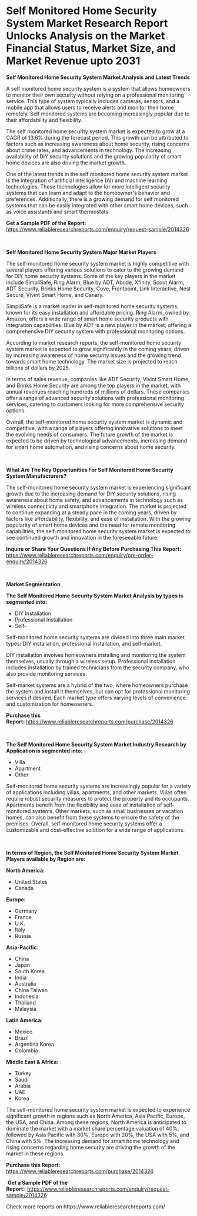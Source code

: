 <p><h1>Self Monitored Home Security System Market Research Report Unlocks Analysis on the Market Financial Status, Market Size, and Market Revenue upto 2031</h1></p><p><strong>Self Monitored Home Security System Market Analysis and Latest Trends</strong></p>
<p><p>A self monitored home security system is a system that allows homeowners to monitor their own security without relying on a professional monitoring service. This type of system typically includes cameras, sensors, and a mobile app that allows users to receive alerts and monitor their home remotely. Self monitored systems are becoming increasingly popular due to their affordability and flexibility.</p><p>The self monitored home security system market is expected to grow at a CAGR of 13.6% during the forecast period. This growth can be attributed to factors such as increasing awareness about home security, rising concerns about crime rates, and advancements in technology. The increasing availability of DIY security solutions and the growing popularity of smart home devices are also driving the market growth.</p><p>One of the latest trends in the self monitored home security system market is the integration of artificial intelligence (AI) and machine learning technologies. These technologies allow for more intelligent security systems that can learn and adapt to the homeowner's behavior and preferences. Additionally, there is a growing demand for self monitored systems that can be easily integrated with other smart home devices, such as voice assistants and smart thermostats.</p></p>
<p><strong>Get a Sample PDF of the Report:&nbsp;</strong> <a href="https://www.reliableresearchreports.com/enquiry/request-sample/2014326">https://www.reliableresearchreports.com/enquiry/request-sample/2014326</a></p>
<p>&nbsp;</p>
<p><strong>Self Monitored Home Security System Major Market Players</strong></p>
<p><p>The self-monitored home security system market is highly competitive with several players offering various solutions to cater to the growing demand for DIY home security systems. Some of the key players in the market include SimpliSafe, Ring Alarm, Blue by ADT, Abode, Xfinity, Scout Alarm, ADT Security, Brinks Home Security, Cove, Frontpoint, Link Interactive, Nest Secure, Vivint Smart Home, and Canary.</p><p>SimpliSafe is a market leader in self-monitored home security systems, known for its easy installation and affordable pricing. Ring Alarm, owned by Amazon, offers a wide range of smart home security products with integration capabilities. Blue by ADT is a new player in the market, offering a comprehensive DIY security system with professional monitoring options.</p><p>According to market research reports, the self-monitored home security system market is expected to grow significantly in the coming years, driven by increasing awareness of home security issues and the growing trend towards smart home technology. The market size is projected to reach billions of dollars by 2025.</p><p>In terms of sales revenue, companies like ADT Security, Vivint Smart Home, and Brinks Home Security are among the top players in the market, with annual revenues reaching hundreds of millions of dollars. These companies offer a range of advanced security solutions with professional monitoring services, catering to customers looking for more comprehensive security options.</p><p>Overall, the self-monitored home security system market is dynamic and competitive, with a range of players offering innovative solutions to meet the evolving needs of consumers. The future growth of the market is expected to be driven by technological advancements, increasing demand for smart home automation, and rising concerns about home security.</p></p>
<p>&nbsp;</p>
<p><strong>What Are The Key Opportunities For Self Monitored Home Security System Manufacturers?</strong></p>
<p><p>The self-monitored home security system market is experiencing significant growth due to the increasing demand for DIY security solutions, rising awareness about home safety, and advancements in technology such as wireless connectivity and smartphone integration. The market is projected to continue expanding at a steady pace in the coming years, driven by factors like affordability, flexibility, and ease of installation. With the growing popularity of smart home devices and the need for remote monitoring capabilities, the self-monitored home security system market is expected to see continued growth and innovation in the foreseeable future.</p></p>
<p><strong>Inquire or Share Your Questions If Any Before Purchasing This Report:</strong> <a href="https://www.reliableresearchreports.com/enquiry/pre-order-enquiry/2014326">https://www.reliableresearchreports.com/enquiry/pre-order-enquiry/2014326</a></p>
<p>&nbsp;</p>
<p><strong>Market Segmentation</strong></p>
<p><strong>The Self Monitored Home Security System Market Analysis by types is segmented into:</strong></p>
<p><ul><li>DIY Installation</li><li>Professional Installation</li><li>Self-</li></ul></p>
<p><p>Self-monitored home security systems are divided into three main market types: DIY installation, professional installation, and self-market. </p><p>DIY installation involves homeowners installing and monitoring the system themselves, usually through a wireless setup. Professional installation includes installation by trained technicians from the security company, who also provide monitoring services. </p><p>Self-market systems are a hybrid of the two, where homeowners purchase the system and install it themselves, but can opt for professional monitoring services if desired. Each market type offers varying levels of convenience and customization for homeowners.</p></p>
<p><strong>Purchase this Report:&nbsp;</strong><a href="https://www.reliableresearchreports.com/purchase/2014326">https://www.reliableresearchreports.com/purchase/2014326</a></p>
<p>&nbsp;</p>
<p><strong>The Self Monitored Home Security System Market Industry Research by Application is segmented into:</strong></p>
<p><ul><li>Villa</li><li>Apartment</li><li>Other</li></ul></p>
<p><p>Self-monitored home security systems are increasingly popular for a variety of applications including villas, apartments, and other markets. Villas often require robust security measures to protect the property and its occupants. Apartments benefit from the flexibility and ease of installation of self-monitored systems. Other markets, such as small businesses or vacation homes, can also benefit from these systems to ensure the safety of the premises. Overall, self-monitored home security systems offer a customizable and cost-effective solution for a wide range of applications.</p></p>
<p>&nbsp;</p>
<p><strong>In terms of Region, the Self Monitored Home Security System Market Players available by Region are:</strong></p>
<p>
    <p> <strong> North America: </strong>
        <ul>
            <li>United States</li>
            <li>Canada</li>
        </ul>
        </p> 
    <p> <strong> Europe: </strong>
        <ul>
            <li>Germany</li>
            <li>France</li>
            <li>U.K.</li>
            <li>Italy</li>
            <li>Russia</li>
        </ul>
        </p> 
    <p> <strong> Asia-Pacific: </strong>
        <ul>
            <li>China</li>
            <li>Japan</li>
            <li>South Korea</li>
            <li>India</li>
            <li>Australia</li>
            <li>China Taiwan</li>
            <li>Indonesia</li>
            <li>Thailand</li>
            <li>Malaysia</li>
        </ul>
        </p> 
    <p> <strong> Latin America: </strong>
        <ul>
            <li>Mexico</li>
            <li>Brazil</li>
            <li>Argentina Korea</li>
            <li>Colombia</li>
        </ul>
        </p> 
    <p> <strong> Middle East & Africa: </strong>
        <ul>
            <li>Turkey</li>
            <li>Saudi</li>
            <li>Arabia</li>
            <li>UAE</li>
            <li>Korea</li>
        </ul>
    </p>
    </p>
<p><p>The self-monitored home security system market is expected to experience significant growth in regions such as North America, Asia Pacific, Europe, the USA, and China. Among these regions, North America is anticipated to dominate the market with a market share percentage valuation of 40%, followed by Asia Pacific with 30%, Europe with 20%, the USA with 5%, and China with 5%. The increasing demand for smart home technology and rising concerns regarding home security are driving the growth of the market in these regions.</p></p>
<p><strong>Purchase this Report: </strong><a href="https://www.reliableresearchreports.com/purchase/2014326">https://www.reliableresearchreports.com/purchase/2014326</a></p>
<p>&nbsp;<strong>Get a Sample PDF of the Report:&nbsp;&nbsp;</strong><a href="https://www.reliableresearchreports.com/enquiry/request-sample/2014326">https://www.reliableresearchreports.com/enquiry/request-sample/2014326</a></p>
<p><strong></strong></p>
<p>Check more reports on https://www.reliableresearchreports.com/</p>